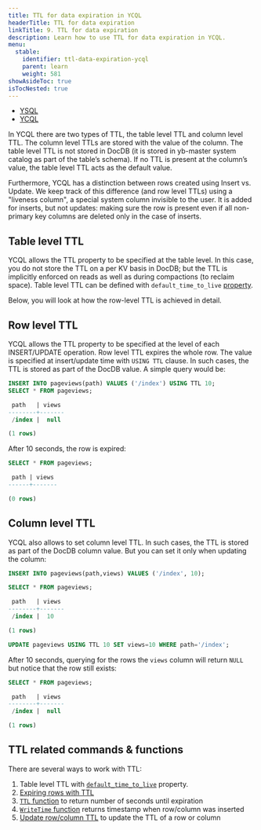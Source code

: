 ```yaml
---
title: TTL for data expiration in YCQL
headerTitle: TTL for data expiration
linkTitle: 9. TTL for data expiration
description: Learn how to use TTL for data expiration in YCQL.
menu:
  stable:
    identifier: ttl-data-expiration-ycql
    parent: learn
    weight: 581
showAsideToc: true
isTocNested: true
---
```


<ul class="nav nav-tabs-alt nav-tabs-yb">

  <li >
    <a href="/preview/develop/learn/ttl-data-expiration-ysql" class="nav-link">
      <i class="icon-postgres" aria-hidden="true"></i>
      YSQL
    </a>
  </li>

  <li >
    <a href="/preview/develop/learn/ttl-data-expiration-ycql" class="nav-link active">
      <i class="icon-cassandra" aria-hidden="true"></i>
      YCQL
    </a>
  </li>

</ul>

In YCQL there are two types of TTL, the table level TTL and column level TTL. The column level TTLs are stored
with the value of the column. The table level TTL is not stored in DocDB (it is stored
in yb-master system catalog as part of the table’s schema). If no TTL is present at the column’s value,
the table level TTL acts as the default value.

Furthermore, YCQL has a distinction between rows created using Insert vs. Update. We keep track of
this difference (and row level TTLs) using a "liveness column", a special system column invisible to
the user. It is added for inserts, but not updates: making sure the row is present even if all
non-primary key columns are deleted only in the case of inserts.

## Table level TTL

YCQL allows the TTL property to be specified at the table level.
In this case, you do not store the TTL on a per KV basis in DocDB; but the TTL is implicitly enforced
on reads as well as during compactions (to reclaim space).
Table level TTL can be defined with `default_time_to_live` [property](../../../api/ycql/ddl_create_table#table-properties-1).

Below, you will look at how the row-level TTL is achieved in detail.

## Row level TTL

YCQL allows the TTL property to be specified at the level of each INSERT/UPDATE operation.
Row level TTL expires the whole row. The value is specified at insert/update time with `USING TTL` clause.
In such cases, the TTL is stored as part of the DocDB value. A simple query would be:

```sql
INSERT INTO pageviews(path) VALUES ('/index') USING TTL 10;
SELECT * FROM pageviews;

 path   | views
--------+-------
 /index |  null

(1 rows)
```
After 10 seconds, the row is expired:

```sql
SELECT * FROM pageviews;

 path | views
------+-------

(0 rows)
```

## Column level TTL

YCQL also allows to set column level TTL. In such cases, the TTL is stored as part of the DocDB column value.
But you can set it only when updating the column:

```sql
INSERT INTO pageviews(path,views) VALUES ('/index', 10);

SELECT * FROM pageviews;

 path   | views
--------+-------
 /index |  10

(1 rows)

UPDATE pageviews USING TTL 10 SET views=10 WHERE path='/index';
```

After 10 seconds, querying for the rows the `views` column will return `NULL` but notice that the row still exists:

```sql
SELECT * FROM pageviews;

 path   | views
--------+-------
 /index |  null

(1 rows)
```

## TTL related commands & functions

There are several ways to work with TTL:

1. Table level TTL with [`default_time_to_live`](../../../api/ycql/ddl_create_table#table-properties-1) property.
2. [Expiring rows with TTL](../../../api/ycql/dml_insert#insert-a-row-with-expiration-time-using-the-using-ttl-clause)
3. [`TTL` function](../../../api/ycql/expr_fcall/#ttl-function) to return number of seconds until expiration
4. [`WriteTime` function](../../../api/ycql/expr_fcall#writetime-function) returns timestamp when row/column was inserted
5. [Update row/column TTL](../../../api/ycql/dml_update/#using-clause) to update the TTL of a row or column
